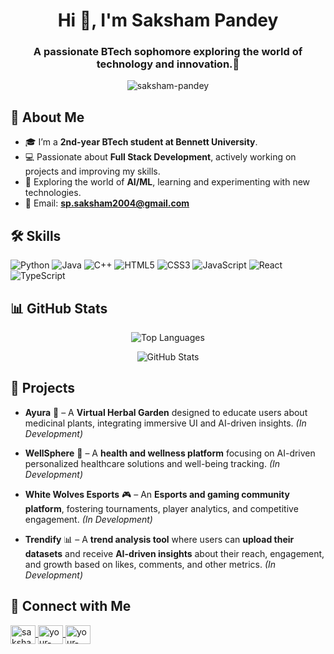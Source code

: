 <h1 align="center">Hi 👋, I'm Saksham Pandey</h1>
<h3 align="center">A passionate BTech sophomore exploring the world of technology and innovation.🚀</h3>

<p align="center">
  <img src="https://komarev.com/ghpvc/?username=saksham-pandey&label=Profile%20views&color=0e75b6&style=flat" alt="saksham-pandey" />
</p>

## 🚀 About Me  
- 🎓 I’m a **2nd-year BTech student at Bennett University**.  
- 💻 Passionate about **Full Stack Development**, actively working on projects and improving my skills.  
- 🤖 Exploring the world of **AI/ML**, learning and experimenting with new technologies.  
- 📧 Email: **[sp.saksham2004@gmail.com](#)**  

## 🛠 Skills
<p align="left">
  <img src="https://img.shields.io/badge/Python-3776AB?style=for-the-badge&logo=python&logoColor=white" alt="Python" />
  <img src="https://img.shields.io/badge/Java-ED8B00?style=for-the-badge&logo=java&logoColor=white" alt="Java" />
  <img src="https://img.shields.io/badge/C++-00599C?style=for-the-badge&logo=c%2B%2B&logoColor=white" alt="C++" />
  <img src="https://img.shields.io/badge/HTML5-E34F26?style=for-the-badge&logo=html5&logoColor=white" alt="HTML5" />
  <img src="https://img.shields.io/badge/CSS3-1572B6?style=for-the-badge&logo=css3&logoColor=white" alt="CSS3" />
  <img src="https://img.shields.io/badge/JavaScript-F7DF1E?style=for-the-badge&logo=javascript&logoColor=black" alt="JavaScript" />
  <img src="https://img.shields.io/badge/React-20232A?style=for-the-badge&logo=react&logoColor=61DAFB" alt="React" />
  <img src="https://img.shields.io/badge/TypeScript-007ACC?style=for-the-badge&logo=typescript&logoColor=white" alt="TypeScript" />
</p>

## 📊 GitHub Stats
<p align="center">
  <img src="https://github-readme-stats.vercel.app/api/top-langs/?username=saksham-pandey&layout=compact&theme=dark" alt="Top Languages" />
</p>

<p align="center">
  <img src="https://github-readme-stats.vercel.app/api?username=saksham-pandey&show_icons=true&theme=dark" alt="GitHub Stats" />
</p>

## 🌟 Projects  

- **Ayura** 🌿 – A **Virtual Herbal Garden** designed to educate users about medicinal plants, integrating immersive UI and AI-driven insights. *(In Development)*  

- **WellSphere** 🏥 – A **health and wellness platform** focusing on AI-driven personalized healthcare solutions and well-being tracking. *(In Development)*  

- **White Wolves Esports** 🎮 – An **Esports and gaming community platform**, fostering tournaments, player analytics, and competitive engagement. *(In Development)*  

- **Trendify** 📊 – A **trend analysis tool** where users can **upload their datasets** and receive **AI-driven insights** about their reach, engagement, and growth based on likes, comments, and other metrics. *(In Development)*  


## 🤝 Connect with Me  
<p align="left">
  <a href="https://www.linkedin.com/in/saksham-pandey-546319282?utm_source=share&utm_campaign=share_via&utm_content=profile&utm_medium=android_app" target="_blank">
    <img align="center" src="https://raw.githubusercontent.com/rahuldkjain/github-profile-readme-generator/master/src/images/icons/Social/linked-in-alt.svg" alt="saksham-pandey" height="30" width="40" />
  </a>
  <a href="https://x.com/GamerguySaksham" target="_blank">
    <img align="center" src="https://raw.githubusercontent.com/rahuldkjain/github-profile-readme-generator/master/src/images/icons/Social/twitter.svg" alt="your-twitter" height="30" width="40" />
  </a>
  <a href="https://www.instagram.com/_sakshamonly?igsh=MTA0NzIxZXpydGwzNQ==" target="_blank">
    <img align="center" src="https://raw.githubusercontent.com/rahuldkjain/github-profile-readme-generator/master/src/images/icons/Social/instagram.svg" alt="your-instagram" height="30" width="40" />
  </a>
</p>


